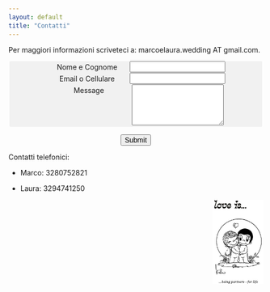 ```yaml
---
layout: default
title: "Contatti"
---
```


Per maggiori informazioni scriveteci a: marcoelaura.wedding AT gmail.com.
<style>
        fieldset{
            background-color: #f1f1f1;
            border: none;
            border-radius: 2px;
            margin-bottom: 15px;
            overflow: hidden;
            padding: 0 .625em;
        }

        label{
            cursor: pointer;
            display: inline-block;
            padding: 3px 6px;
            text-align: center;
            width: 150px;
            vertical-align: top;
        }

        input{
            font-size: inherit;
        }
    </style>
<center>
<form id="fs-frm" name="simple-contact-form" accept-charset="utf-8" action="https://formspree.io/f/{form_id}" method="post">
  <fieldset id="fs-frm-inputs">
    <label for="full-name">Nome e Cognome</label>
    <input type="text" name="name" id="full-name" placeholder="" required="">
    <label for="email-address">Email o Cellulare</label>
    <input type="email" name="_replyto" id="email-address" placeholder="" required="">
    <label for="message">Message</label>
    <textarea rows="5" name="message" id="message" placeholder="" required=""></textarea>
    <input type="hidden" name="_subject" id="email-subject" value="Contact Form Submission">
  </fieldset>
  <input type="submit" value="Submit">
</form>
</center>

Contatti telefonici:
<ul>
<li><p>Marco: 3280752821</p></li>
<li><p>Laura: 3294741250</p></li>
</ul>  


<img align="right" src="/Contatti/loveis.jpeg" width="100"> 
